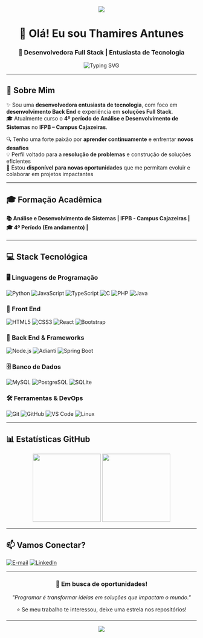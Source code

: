 <div align="center">
  <img src="https://capsule-render.vercel.app/api?type=waving&color=a259ff&height=120&section=header"/>
</div>

<div align="center">

# 👋 Olá! Eu sou **Thamires Antunes**

### 🚀 Desenvolvedora Full Stack | Entusiasta de Tecnologia  

<img src="https://readme-typing-svg.herokuapp.com?font=Fira+Code&size=22&pause=1000&color=A259FF&center=true&vCenter=true&width=500&lines=Desenvolvedora+Full+Stack;Estudante+de+ADS;Sempre+aprendendo+📚" alt="Typing SVG" />

</div>

---

## 🎯 Sobre Mim  

✨ Sou uma **desenvolvedora entusiasta de tecnologia**, com foco em **desenvolvimento Back End** e experiência em **soluções Full Stack**.  
🎓 Atualmente curso o **4º período de Análise e Desenvolvimento de Sistemas** no **IFPB – Campus Cajazeiras**.  

🔍 Tenho uma forte paixão por **aprender continuamente** e enfrentar **novos desafios**  
💡 Perfil voltado para a **resolução de problemas** e construção de soluções eficientes  
🚀 Estou **disponível para novas oportunidades** que me permitam evoluir e colaborar em projetos impactantes  

---

## 🎓 Formação Acadêmica  

#### 📚 **Análise e Desenvolvimento de Sistemas** | IFPB - Campus Cajazeiras | 🎓 4º Período (Em andamento) |

---

## 💻 Stack Tecnológica  

### 🖥️ Linguagens de Programação  
![Python](https://img.shields.io/badge/Python-3776AB?style=for-the-badge&logo=python&logoColor=white)
![JavaScript](https://img.shields.io/badge/JavaScript-F7DF1E?style=for-the-badge&logo=javascript&logoColor=black)
![TypeScript](https://img.shields.io/badge/TypeScript-007ACC?style=for-the-badge&logo=typescript&logoColor=white)
![C](https://img.shields.io/badge/C-00599C?style=for-the-badge&logo=c&logoColor=white)
![PHP](https://img.shields.io/badge/PHP-777BB4?style=for-the-badge&logo=php&logoColor=white)
![Java](https://img.shields.io/badge/Java-ED8B00?style=for-the-badge&logo=openjdk&logoColor=white)

### 🎨 Front End  
![HTML5](https://img.shields.io/badge/HTML5-E34F26?style=for-the-badge&logo=html5&logoColor=white)
![CSS3](https://img.shields.io/badge/CSS3-1572B6?style=for-the-badge&logo=css3&logoColor=white)
![React](https://img.shields.io/badge/React-20232A?style=for-the-badge&logo=react&logoColor=61DAFB)
![Bootstrap](https://img.shields.io/badge/Bootstrap-563D7C?style=for-the-badge&logo=bootstrap&logoColor=white)

### 🔧 Back End & Frameworks  
![Node.js](https://img.shields.io/badge/Node.js-43853D?style=for-the-badge&logo=node.js&logoColor=white)
![Adianti](https://img.shields.io/badge/Adianti-1B6AC6?style=for-the-badge&logo=php&logoColor=white)
![Spring Boot](https://img.shields.io/badge/Spring_Boot-6DB33F?style=for-the-badge&logo=springboot&logoColor=white)

### 🗄️ Banco de Dados  
![MySQL](https://img.shields.io/badge/MySQL-005C84?style=for-the-badge&logo=mysql&logoColor=white)
![PostgreSQL](https://img.shields.io/badge/PostgreSQL-316192?style=for-the-badge&logo=postgresql&logoColor=white)
![SQLite](https://img.shields.io/badge/SQLite-07405E?style=for-the-badge&logo=sqlite&logoColor=white)

### 🛠️ Ferramentas & DevOps  
![Git](https://img.shields.io/badge/Git-F05032?style=for-the-badge&logo=git&logoColor=white)
![GitHub](https://img.shields.io/badge/GitHub-100000?style=for-the-badge&logo=github&logoColor=white)
![VS Code](https://img.shields.io/badge/VS_Code-0078D4?style=for-the-badge&logo=visual%20studio%20code&logoColor=white)
![Linux](https://img.shields.io/badge/Linux-FCC624?style=for-the-badge&logo=linux&logoColor=black)

---

## 📊 Estatísticas GitHub  

<div align="center">
  <img height="180em" src="https://github-readme-stats.vercel.app/api?username=ThamiresAntunes&show_icons=true&theme=dracula&include_all_commits=true&count_private=true"/>
  <img height="180em" src="https://github-readme-stats.vercel.app/api/top-langs/?username=ThamiresAntunes&layout=compact&langs_count=7&theme=dracula"/>
</div>

---

## 📫 Vamos Conectar?  

<div align="justify">

[![E-mail](https://img.shields.io/badge/Gmail-D14836?style=for-the-badge&logo=gmail&logoColor=white)](mailto:thamires.antunes@academico.ifpb.edu.br)
[![LinkedIn](https://img.shields.io/badge/LinkedIn-A259FF?style=for-the-badge&logo=linkedin&logoColor=white)](https://www.linkedin.com/in/thamires-antunes)

</div>


---

<div align="center">

### 💼 Em busca de oportunidades!  

*"Programar é transformar ideias em soluções que impactam o mundo."*  

⭐ Se meu trabalho te interessou, deixe uma estrela nos repositórios!  

</div>

---

<div align="center">
  <img src="https://capsule-render.vercel.app/api?type=waving&color=a259ff&height=120&section=footer"/>
</div>
